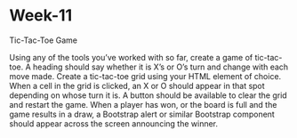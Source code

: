 # Week-11
Tic-Tac-Toe Game

Using any of the tools you’ve worked with so far, create a game of tic-tac-toe.
A heading should say whether it is X’s or O’s turn and change with each move made.
Create a tic-tac-toe grid using your HTML element of choice. When a cell in the grid is clicked, an X or O should appear in that spot depending on whose turn it is.
A button should be available to clear the grid and restart the game.
When a player has won, or the board is full and the game results in a draw, a Bootstrap alert or similar Bootstrap component should appear across the screen announcing the winner.
